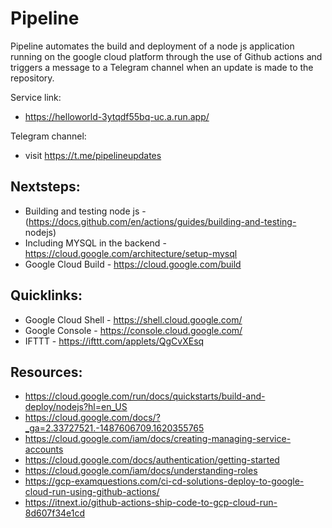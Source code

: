 # Pipeline

Pipeline automates the build and deployment of a node js application running on the google cloud platform through the use of Github actions and triggers a message to a Telegram channel when an update is made to the repository.

Service link:
- https://helloworld-3ytqdf55bq-uc.a.run.app/

Telegram channel:
- visit https://t.me/pipelineupdates

## Nextsteps:
- Building and testing node js - (https://docs.github.com/en/actions/guides/building-and-testing-
nodejs)
- Including MYSQL in the backend - https://cloud.google.com/architecture/setup-mysql
- Google Cloud Build - https://cloud.google.com/build

## Quicklinks: 
- Google Cloud Shell - https://shell.cloud.google.com/
- Google Console - https://console.cloud.google.com/
- IFTTT - https://ifttt.com/applets/QgCvXEsq

## Resources:
- https://cloud.google.com/run/docs/quickstarts/build-and-deploy/nodejs?hl=en_US
- https://cloud.google.com/docs/?_ga=2.33727521.-1487606709.1620355765
- https://cloud.google.com/iam/docs/creating-managing-service-accounts
- https://cloud.google.com/docs/authentication/getting-started
- https://cloud.google.com/iam/docs/understanding-roles
- https://gcp-examquestions.com/ci-cd-solutions-deploy-to-google-cloud-run-using-github-actions/
- https://itnext.io/github-actions-ship-code-to-gcp-cloud-run-8d607f34e1cd
